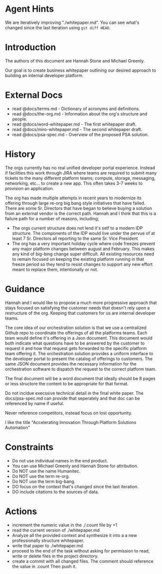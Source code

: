 Agent Hints
===========

We are iteratively improving "./whitepaper.md". You can see what's changed since the last iteration using `git diff HEAD`.

Introduction
============

The authors of this document are Hannah Stone and Michael Greenly.

Our goal is to create business whitepaper outlining our desired approach to building an internal developer platform.

External Docs
=============

* read @docs/terms.md                - Dictionary of acronyms and definitions.
* read @docs/the-org.md              - Information about the org's structure and people.
* read @docs/word-whitepaper.md      - The first whitepaper draft.
* read @docs/miro-whitepaper.md      - The second whitepaper draft.
* read @docs/psa-spec.md             - Overview of the proposed PSA solution.


History
=======

The orgs currently has no real unified developer portal experience. Instead if facilities this work through JIRA where teams are required to submit many tickets to the many different platform teams; compute, storage, messaging, networking, etc... to create a new app.  This often takes 3-7 weeks to provision an application.

The org has made multiple attempts in recent years to modernize its offering through large re-org big bang style initiatives that have failed. There are some Sr. Directors that have began to believe buying a solution from an external vendor is the correct path.  Hannah and I think that this is a failure path for a number of reasons, including;
  * The orgs current structure does not lend it's self to a modern IDP structure.  The components of the IDP would live under the pervue of at least 7 Sr. Directors all reporting to the same Sr. Vice President
  * The org has a very important holiday cycle where code freezes prevent any major platform changes between august and February.  This makes any kind of big-bing change super difficult.  All existing resources need to remain focused on keeping the existing platform running in that freeze period so they tend to resist changes to support any new effort meant to replace them, intentionally or not.

Guidance
========

Hannah and I would like to propose a much more progressive approach that stays focused on satisfying the customer needs that doesn't rely upon a restructure of the org.  Keeping that customers for us are internal developer teams.

The core idea of our orchestration solution is that we use a centralized Github repo to coordinate the offerings of all the platforms teams.  Each team would define it's offering in a Json document.  This document would both indicate what questions have to be answered by the customer to request it and how that request gets forwarded to the specific platform team offering it.  The orchestration solution provides a uniform interface to the developer portal to present the catalog of offerings to customers.  The same JSON document provides the necessary information for the orchestration software to dispatch the request to the correct platform team.

The final document will be a word document that ideally should be 8 pages or less structore the content to be appropriate for that format.

Do not incldue execssive technical detail in the final white paper.  The docs/psa-spec.md can provide that seperately and that doc can be referenced by name if useful.

Never reference competitors, instead focus on lost opportunity.

I like the title "Accelerating Innovation Through Platform Solutions Automation"

Constraints
===========
  * Do not use individual names in the end product.
  * You can use Michael Greenly and Hannah Stone for attribution.
  * Do NOT use the name Humanitec.
  * Do NOT use the term re-org.
  * Do NOT use the term big-bang.
  * DO focus on the context that's changed since the last iteration.
  * DO include citations to the sources of data.

Actions
=======
  * increment the numeric value in the ./.count file by +1
  * read the current version of ./whitepaper.md
  * Analyze all the provided context and synthesize it into a a new professionally structure whitepaper.
  * write that paper to ./whitepaper.md
  * proceed to the end of the task without asking for permission to read, write or delete files in the project directory. 
  * create a commit with all changed files.  The comment should reference the value in .count  Then push it.
